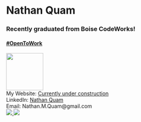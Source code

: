<!--
**NathanMQuam/NathanMQuam** is a ✨ _special_ ✨ repository because its `README.md` (this file) appears on your GitHub profile.

Here are some ideas to get you started:

- 🔭 I’m currently working on ...
- 🌱 I’m currently learning ...
- 👯 I’m looking to collaborate on ...
- 🤔 I’m looking for help with ...
- 💬 Ask me about ...
- 📫 How to reach me: ...
- 😄 Pronouns: ...
- ⚡ Fun fact: ...
-->
<div>
	<h1> Nathan Quam </h1>
</div>



<div>
	<h3>Recently graduated from Boise CodeWorks!</h3>
	<h4><a href="https://www.linkedin.com/in/nathan-q-9baaa3132/">#OpenToWork</a></h4>
	<a href="https://boisecodeworks.com/">
		<img src="https://bcw.blob.core.windows.net/public/img/www/assets/img/logos/cw-logo-square.png" height="100px" />
	</a>
</div>



<div>
	<div>My Website: <a href="https://github.com/NathanMQuam">Currently under construction</a></div>
	<div>LinkedIn: <a href="https://www.linkedin.com/in/nathan-q-9baaa3132/">Nathan Quam</a></div>
	<div>Email: Nathan.M.Quam@gmail.com</div>
</div>



<div>
  <a href="https://github.com/NathanMQuam/NathanMQuam" align="left">
    <img src="https://github-readme-stats.vercel.app/api/top-langs/?username=NathanMQuam&text_color=586069&layout=compact&hide_border=true&bg_color=fff&title_color=0366d6&count_private=true&include_all_commits=true" />
  </a>

  <a href="https://github.com/NathanMQuam/NathanMQuam" align="right">
    <img src="https://github-readme-stats.vercel.app/api?username=NathanMQuam&count_private=true&show_icons=true&icon_color=222&title_color=0366d6&text_color=586069&bg_color=fff&hide=issues&hide_border=true&include_all_commits=true" />
  </a>
</div>
